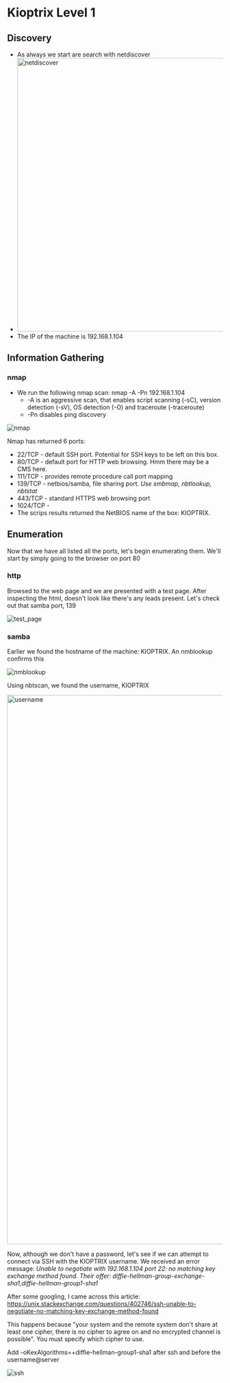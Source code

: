 # Kioptrix Level 1
## Discovery
- As always we start are search with netdiscover
- <img width="637" alt="netdiscover" src="https://user-images.githubusercontent.com/15880042/112721521-98a69200-8eda-11eb-831b-6065769aa8b0.png">
- The IP of the machine is 192.168.1.104

## Information Gathering

### nmap
* We run the following nmap scan: nmap -A -Pn 192.168.1.104
  * -A is an aggressive scan, that enables script scanning (-sC), version detection (-sV), OS detection (-O) and traceroute (-traceroute)
  * -Pn disables ping discovery

![nmap](https://user-images.githubusercontent.com/15880042/112721896-c987c680-8edc-11eb-850e-36058baedd07.png)

Nmap has returned 6 ports:
* 22/TCP - default SSH port. Potential for SSH keys to be left on this box.
* 80/TCP - default port for HTTP web browsing. Hmm there may be a CMS here.
* 111/TCP - provides remote procedure call port mapping
* 139/TCP - netbios/samba, file sharing port. *Use smbmap, nbtlookup, nbtstat*
* 443/TCP - standard HTTPS web browsing port
* 1024/TCP - 
* The scrips results returned the NetBIOS name of the box: KIOPTRIX.

## Enumeration

Now that we have all listed all the ports, let's begin enumerating them. We'll start by simply going to the browser on port 80

### http

Browsed to the web page and we are presented with a test page. After inspecting the html, doesn't look like there's any leads present. Let's 
check out that samba port, 139

![test_page](https://user-images.githubusercontent.com/15880042/112722773-c3e0af80-8ee1-11eb-97bc-76a2bf1c7d4a.png)


### samba

Earlier we found the hostname of the machine: KIOPTRIX. An nmblookup confirms this

![nmblookup](https://user-images.githubusercontent.com/15880042/112723018-e8895700-8ee2-11eb-8058-5daad5c279a4.png)

Using nbtscan, we found the username, KIOPTRIX

<img width="1280" alt="username" src="https://user-images.githubusercontent.com/15880042/112726988-92261380-8ef6-11eb-913a-de853464d1c2.png">

Now, although we don't have a password, let's see if we can attempt to connect via SSH with the KIOPTRIX username. We received an error message:
*Unable to negotiate with 192.168.1.104 port 22: no matching key exchange method found. Their offer: diffie-hellman-group-exchange-sha1,diffie-hellman-group1-sha1*

After some googling, I came across this article: https://unix.stackexchange.com/questions/402746/ssh-unable-to-negotiate-no-matching-key-exchange-method-found

This happens because "your system and the remote system don't share at least one cipher, there is no cipher to agree on and no encrypted channel is possible". You must specify which cipher to use.

Add -oKexAlgorithms=+diffie-hellman-group1-sha1 after ssh and before the username@server

![ssh](https://user-images.githubusercontent.com/15880042/112734300-4cc80d00-8f1b-11eb-83ce-cabbd68771f2.png)

